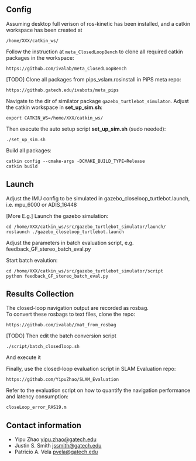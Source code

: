 ## Config

Assuming desktop full verison of ros-kinetic has been installed, and a catkin workspace has been created at 

	/home/XXX/catkin_ws/

Follow the instruction at `meta_ClosedLoopBench` to clone all required catkin packages in the workspace:

	https://github.com/ivalab/meta_ClosedLoopBench

[TODO] Clone all packages from pips_vslam.rosinstall in PiPS meta repo:

	https://github.gatech.edu/ivabots/meta_pips

Navigate to the dir of similator package `gazebo_turtlebot_simulaton`.  Adjust the catkin workspace in __set_up_sim.sh__:

	export CATKIN_WS=/home/XXX/catkin_ws/

Then execute the auto setup script __set_up_sim.sh__ (sudo needed):

	./set_up_sim.sh

Build all packages:

	catkin config --cmake-args -DCMAKE_BUILD_TYPE=Release
	catkin build

## Launch

Adjust the IMU config to be simulated in gazebo_closeloop_turtlebot.launch, i.e. mpu_6000 or ADIS_16448

[More E.g.] Launch the gazebo simulation:

	cd /home/XXX/catkin_ws/src/gazebo_turtlebot_simulator/launch/ 
	roslaunch ./gazebo_closeloop_turtlebot.launch

Adjust the parameters in batch evaluation script, e.g. feedback_GF_stereo_batch_eval.py

Start batch evalution:

	cd /home/XXX/catkin_ws/src/gazebo_turtlebot_simulator/script 
	python feedback_GF_stereo_batch_eval.py

## Results Collection

The closed-loop navigation output are recorded as rosbag.  
To convert these rosbags to text files, clone the repo: 

	https://github.com/ivalab//mat_from_rosbag

[TODO] Then edit the batch conversion script 
	
	./script/batch_closedloop.sh

And execute it

Finally, use the closed-loop evaluation script in SLAM Evaluation repo:

	https://github.com/YipuZhao/SLAM_Evaluation

Refer to the evaluation script on how to quantify the navigation performance and latency consumption:

	closeLoop_error_RAS19.m

## Contact information

- Yipu Zhao		yipu.zhao@gatech.edu
- Justin S. Smith	jssmith@gatech.edu
- Patricio A. Vela	pvela@gatech.edu